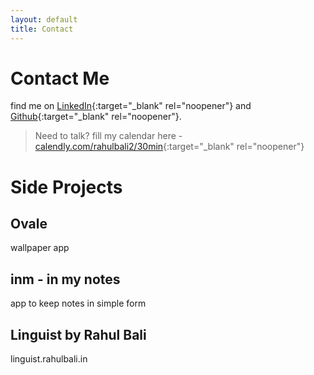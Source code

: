 ```yaml
---
layout: default
title: Contact
---
```


# Contact Me

find me on [LinkedIn](https://linkedin.com/in/rahulbali2){:target="_blank" rel="noopener"} and [Github](https://github.com/snapfast){:target="_blank" rel="noopener"}.
> Need to talk? fill my calendar here - [calendly.com/rahulbali2/30min](https://calendly.com/rahulbali2/30min){:target="_blank" rel="noopener"}


# Side Projects

## Ovale
wallpaper app

## inm - in my notes
app to keep notes in simple form

## Linguist by Rahul Bali
linguist.rahulbali.in